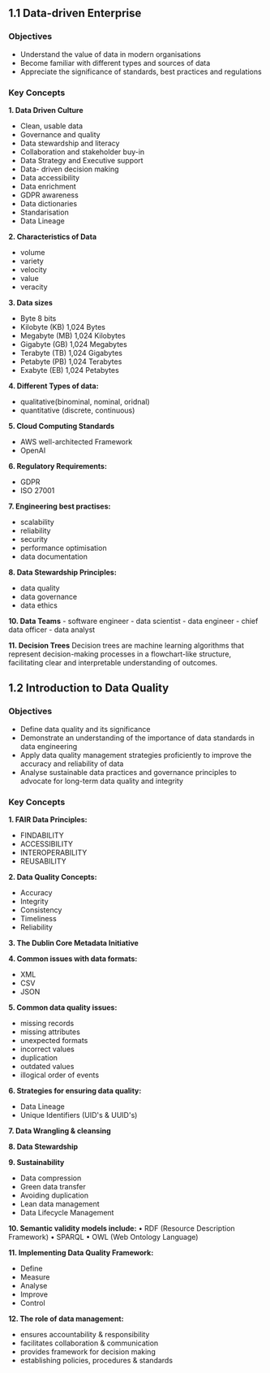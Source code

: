 ## 1.1 Data-driven Enterprise

### Objectives
- Understand the value of data in modern organisations
- Become familiar with different types and sources of data
- Appreciate the significance of standards, best practices and regulations

### Key Concepts
**1. Data Driven Culture**
   - Clean, usable data
   - Governance and quality
   - Data stewardship and literacy
   - Collaboration and stakeholder buy-in
   - Data Strategy and Executive support
   - Data- driven decision making
   - Data accessibility
   - Data enrichment
   - GDPR awareness
   - Data dictionaries
   - Standarisation
   - Data Lineage

**2. Characteristics of Data**
   - volume
   - variety
   - velocity
   - value
   - veracity
  
**3. Data sizes**
- Byte	8 bits
- Kilobyte (KB)	1,024 Bytes
- Megabyte (MB)	1,024 Kilobytes
- Gigabyte (GB)	1,024 Megabytes
- Terabyte (TB)	1,024 Gigabytes
- Petabyte (PB)	1,024 Terabytes
- Exabyte (EB)	1,024 Petabytes

**4. Different Types of data:**
- qualitative(binominal, nominal, oridnal)
- quantitative (discrete, continuous)

**5. Cloud Computing Standards**
   - AWS well-architected Framework
   - OpenAI
  
**6. Regulatory Requirements:**
   - GDPR
   - ISO 27001

**7. Engineering best practises:**
- scalability
- reliability
- security
- performance optimisation
- data documentation

**8. Data Stewardship Principles:**
   - data quality
   - data governance
   - data ethics
     
**10. Data Teams**
    - software engineer
    - data scientist
    - data engineer
    - chief data officer
    - data analyst
   
**11. Decision Trees**
Decision trees are machine learning algorithms that represent decision-making processes in a flowchart-like structure, facilitating clear and interpretable understanding of outcomes.

## 1.2 Introduction to Data Quality

### Objectives
- Define data quality and its significance
- Demonstrate an understanding of the importance of data
standards in data engineering
- Apply data quality management strategies proficiently to
improve the accuracy and reliability of data
- Analyse sustainable data practices and governance
principles to advocate for long-term data quality and integrity

### Key Concepts

**1. FAIR Data Principles:**
- FINDABILITY
- ACCESSIBILITY
- INTEROPERABILITY
- REUSABILITY

 **2. Data Quality Concepts:**
- Accuracy
- Integrity
- Consistency
- Timeliness
- Reliability

**3. The Dublin Core Metadata Initiative**

**4. Common issues with data formats:**
- XML
- CSV
- JSON

**5. Common data quality issues:**
- missing records
- missing attributes
- unexpected formats
- incorrect values
- duplication
- outdated values
- illogical order of events

**6. Strategies for ensuring data quality:**
- Data Lineage
- Unique Identifiers (UID's & UUID's)

**7. Data Wrangling & cleansing**

**8. Data Stewardship**

**9. Sustainability**
- Data compression
- Green data transfer
- Avoiding duplication
- Lean data management
- Data Lifecycle Management

**10. Semantic validity models include:**
• RDF (Resource Description Framework)
• SPARQL
• OWL (Web Ontology Language)

**11. Implementing Data Quality Framework:**
- Define
- Measure
- Analyse
- Improve
- Control

**12. The role of data management:**
- ensures accountability & responsibility
- facilitates collaboration & communication
- provides framework for decision making
- establishing policies, procedures & standards
  



  
